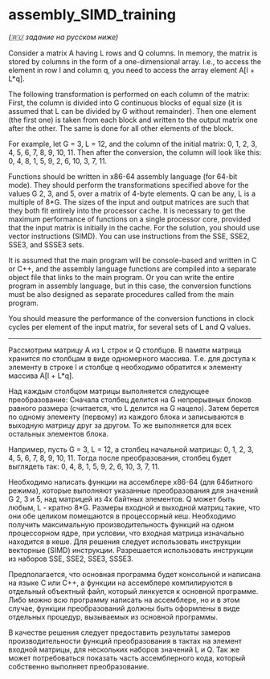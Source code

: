 # assembly_SIMD_training

_(:ru: задание на русском ниже)_

Consider a matrix A having L rows and Q columns. In memory, the matrix is stored by columns in the form of a one-dimensional array. I.e., to access the element in row l and column q, you need to access the array element A[l + L*q].

The following transformation is performed on each column of the matrix:
First, the column is divided into G continuous blocks of equal size (it is assumed that L can be divided by G without remainder). Then one element (the first one) is taken from each block and written to the output matrix one after the other. The same is done for all other elements of the block.

For example, let G = 3, L = 12, and the column of the initial matrix: 0, 1, 2, 3, 4, 5, 6, 7, 8, 9, 10, 11.
Then after the conversion, the column will look like this: 0, 4, 8, 1, 5, 9, 2, 6, 10, 3, 7, 11.

Functions should be written in x86-64 assembly language (for 64-bit mode). They should perform the transformations specified above for the values G 2, 3, and 5, over a matrix of 4-byte elements. Q can be any, L is a multiple of 8*G. The sizes of the input and output matrices are such that they both fit entirely into the processor cache. It is necessary to get the maximum performance of functions on a single processor core, provided that the input matrix is initially in the cache.
For the solution, you should use vector instructions (SIMD). You can use instructions from the SSE, SSE2, SSE3, and SSSE3 sets.

It is assumed that the main program will be console-based and written in C or C++, and the assembly language functions are compiled into a separate object file that links to the main program. Or you can write the entire program in assembly language, but in this case, the conversion functions must be also designed as separate procedures called from the main program.

You should measure the performance of the conversion functions in clock cycles per element of the input matrix, for several sets of L and Q values.

________________

Рассмотрим матрицу A из L строк и Q столбцов. В памяти матрица хранится по столбцам в виде одномерного массива. Т.е. для доступа к элементу в строке l и столбце q необходимо обратится к элементу массива A[l + L*q].

Над каждым столбцом матрицы выполняется следующее преобразование:
Сначала столбец делится на G непрерывных блоков равного размера (считается, что L делится на G нацело). Затем берется по одному элементу (первому) из каждого блока и записываются в выходную матрицу друг за другом. То же выполняется для всех остальных элементов блока.

Например, пусть G = 3, L = 12, а столбец начальной матрицы: 0, 1, 2, 3, 4, 5, 6, 7, 8, 9, 10, 11.
Тогда после преобразования, столбец будет выглядеть так: 0, 4, 8, 1, 5, 9, 2, 6, 10, 3, 7, 11.

Необходимо написать функции на ассемблере x86-64 (для 64битного режима), которые выполняют указанные преобразования для значений G 2, 3 и 5, над матрицей из 4х байтных элементов. Q может быть любым, L - кратно 8*G. Размеры входной и выходной матриц такие, что они обе целиком помещаются в процессорный кеш. Необходимо получить максимальную производительность функций на одном процессорном ядре, при условии, что входная матрица изначально находится в кеше.
Для решения следует использовать инструкции векторные (SIMD) инструкции. Разрешается использовать инструкции из наборов SSE, SSE2, SSE3, SSSE3.

Предполагается, что основная программа будет консольной и написана на языке C или C++, а функции на ассемблере компилируются в отдельный объектный файл, который линкуется к основной программе. Либо можно всю программу написать на ассемблере, но и в этом случае, функции преобразований должны быть оформлены в виде отдельных процедур, вызываемых из основной программы.

В качестве решения следует предоставить результаты замеров производительности функций преобразования в тактах на элемент входной матрицы, для нескольких наборов значений L и Q. Так же может потребоваться показать часть ассемблерного кода, который собственно выполняет преобразование.
